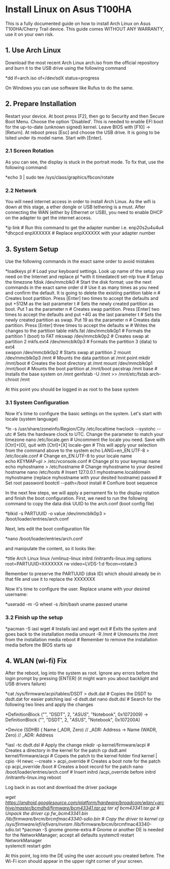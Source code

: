 # Install Linux on Asus T100HA ##

This is a fully documented guide on how to install Arch Linux on Asus T100HA/Cherry Trail device. This guide comes WITHOUT ANY WARRANTY, use it on your own risk.


## 1. Use Arch Linux #

Download the most recent Arch Linux arch.iso from the official repository and burn it to the USB drive using the following command

*dd if=arch.iso of=/dev/sdX status=progress

On Windows you can use software like Rufus to do the same.


## 2. Prepare Installation #

Restart your device. At boot press [F2], then go to Security and then Secure Boot Menu. Choose the option 'Disabled'. This is needed to enable EFI boot for the up-to-date (unknown signed) kernel. Leave BIOS with [F10] -> [Return]. 
At reboot press [Esc] and choose the USB drive. It is going to be lsited under its model name. Start with [Enter].


### 2.1 Screen Rotation #

As you can see, the display is stuck in the portrait mode. To fix that, use the following command:

*echo 3 | sudo tee /sys/class/graphics/fbcon/rotate


### 2.2 Network #

You will need internet access in order to install Arch Linux. As the wifi is down at this stage, a ether dongle or USB tethering is a must.
After connecting the WAN (either by Ethernet or USB), you need to enable DHCP on the adapter to get the internet access. 

*ip link			# Run this command to get the adapter number i.e. enp20s2u4u4u4
*dhcpcd enpXXXXXX		# Replace enpXXXXXX with your adapter number


## 3. System Setup #

Use the following commands in the exact same order to avoid mistakes

*loadkeys pl			# Load your keyboard settings. Look up name of the setup you need on the Internet and replace pl 				  *with it
timedatectl set-ntp true	# Setup the timezone
fdisk /dev/mmcblk0		# Start the disk format; use the next commands in the exact same order
	d			# Use it as many times as you need and confirm the default. It is going to delete the existing partition table
	n			# Creates boot partition. Press [Enter] two times to accept the defaults and put +512M as the last parameter
	t			# Sets the newly created partition as boot. Put 1 as the parameter
	n			# Creates swap partition. Press [Enter] two times to accept the defaults and put +4G as the last parameter
	t			# Sets the newly created partition as swap. Put 19 as the parameter
	n			# Creates data partition. Press [Enter] three times to accept the defaults
	w 			# Writes the changes to the partition table
mkfs.fat /dev/mmcblk0p1		# Formats the partition 1 (boot) to FAT
mkswap /dev/mmcblk0p2		# Creates swap at partition 2
mkfs.ext4 /dev/mmcblk0p3	# Formats the partition 3 (data) to ext4	
swapon /dev/mmcblk0p2		# Starts swap at partition 2
mount /dev/mmcblk0p3 /mnt	# Mounts the data partition at /mnt point
mkdir /mnt/boot			# Creates the boot directory at /mnt
mount /dev/mmcblk0p1 /mnt/boot	# Mounts the boot partition at /mnt/boot
pacstrap /mnt base		# Installs the base system on /mnt
genfstab -U /mnt >> /mnt/etc/fstab
arch-chroot /mnt	

At this point you should be logged in as root to the base system


### 3.1 System Configuration #

Now it's time to configure the basic settings on the system. Let's start with locale (system language)

*ln -s /usr/share/zoneinfo/Region/City /etc/localtime
hwclock --systohc --utc				# Sets the hardware clock to UTC. Change the parameter to match your timezone
nano /etc/locale.gen				# Uncomment the locale you need. Save with [Ctrl]+[O], quit with [Ctrl]+[X]
locale-gen					# This will apply your selection from the command above to the system
echo LANG=en_EN.UTF-8 > /etc/locale.conf	# Change en_EN.UTF-8 to your locale name	
echo KEYMAP=pl > /etc/vconsole.conf		# Change pl to your keymap name
echo myhostname > /etc/hostname			# Change myhostname to your desired hostname
nano /etc/hosts					# Insert 127.0.0.1 myhostname.localdomain myhostname (replace myhostname with your desited hostname)
passwd						# Set root password
bootctl --path=/boot install			# Confiure boot sequence

In the next few steps, we will apply a pernament fix to the display rotation and finish the boot configuration. First, we need to run the following command to copy the data disk UUID to the arch.conf (boot config file)

*blkid -s PARTUUID -o value /dev/mmcblk0p3 > /boot/loader/entries/arch.conf

Next, lets edit the boot configuration file

*nano /boot/loader/entries/arch.conf

and manipulate the content, so it looks like:

*title Arch Linux
linux /vmlinuz-linux
initrd /initramfs-linux.img
options root=PARTUUID=XXXXXXX rw video=LVDS-1:d fbcon=rotate:3

Remember to preserve the PARTUUID (disk ID) which should already be in that file and use it to replace the XXXXXXX

Now it's time to configure the user. Replace uname with your desired username:

*useradd -m -G wheel -s /bin/bash uname
passwd uname


### 3.2 Finish up the setup #

*pacman -S iasl wget		# Installs iasl and wget
exit				# Exits the system and goes back to the installation media
umount -R /mnt			# Unmounts the /mnt from the installation media
reboot				# Remember to remove the installation media before the BIOS starts up


## 4. WLAN (wi-fi) Fix #

After the reboot, log into the system as root. Ignore any errors before the login prompt by pressing [ENTER] (it might warn you about backlight and USB drivers failure)

*cat /sys/firmware/acpi/tables/DSDT > dsdt.dat		# Copies the DSDT to dsdt.dat for easier patching
iasl -d dsdt.dat
nano dsdt.dsl						# Search for the following two lines and apply the changes

*DefinitionBlock ("", "DSDT", 2, "_ASUS_", "Notebook", 0x1072009) -> DefinitionBlock ("", "DSDT", 2, "_ASUS_", "Notebook", 0x107200A)

*Device (SDHB)
{
Name (_ADR, Zero) // _ADR: Address -> Name (WADR, Zero) // _ADR: Address

*iasl -tc dsdt.dsl					# Apply the change
mkdir -p kernel/firmware/acpi				# Creates a directory in the kernel for the patch
cp dsdt.aml kernel/firmware/acpi			# Copeis the patch to the kernel folder
find kernel | cpio -H newc --create > acpi_override	# Creates a boot note for the patch
cp acpi_override /boot					# Creates a boot record for the patch
nano /boot/loader/entries/arch.conf			# Insert initrd /acpi_override before initrd /initramfs-linux.img
reboot

Log back in as root and download the driver package

*wget https://android.googlesource.com/platform/hardware/broadcom/wlan/+archive/master/bcmdhd/firmware/bcm43341.tar.gz
tar xf bcm43341.tar.gz						# Unpack the driver
cp fw_bcm43341.bin /lib/firmware/brcm/brcmfmac43340-sdio.bin	# Copy the driver to kernel
cp /sys/firmware/efi/efivars/nvram* /lib/firmware/brcm/brcmfmac43340-sdio.txt
*pacman -S gnome gnome-extra					# Gnome or another DE is needed for the NetworkManager; accept all defaults
systemctl restart NetworkManager				
systemctl restart gdm						

At this point, log into the DE using the user account you created before. The Wi-Fi icon should appear in the upper right corner of your screen.
